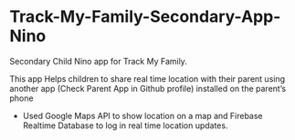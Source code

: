 # Track-My-Family-Secondary-App-Nino
Secondary Child Nino app for Track My Family. 

This app Helps children to share real time location with their parent using another app (Check Parent App in Github profile) installed on the parent’s phone
* Used Google Maps API to show location on a map and Firebase Realtime Database to log in real time location updates. 
